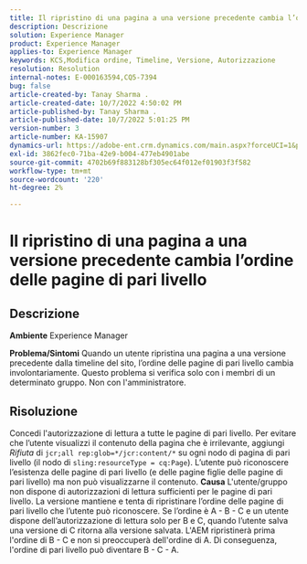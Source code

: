 ```yaml
---
title: Il ripristino di una pagina a una versione precedente cambia l’ordine delle pagine di pari livello
description: Descrizione
solution: Experience Manager
product: Experience Manager
applies-to: Experience Manager
keywords: KCS,Modifica ordine, Timeline, Versione, Autorizzazione
resolution: Resolution
internal-notes: E-000163594,CQ5-7394
bug: false
article-created-by: Tanay Sharma .
article-created-date: 10/7/2022 4:50:02 PM
article-published-by: Tanay Sharma .
article-published-date: 10/7/2022 5:01:25 PM
version-number: 3
article-number: KA-15907
dynamics-url: https://adobe-ent.crm.dynamics.com/main.aspx?forceUCI=1&pagetype=entityrecord&etn=knowledgearticle&id=65f57811-6046-ed11-bba2-0022480868ff
exl-id: 3862fec0-71ba-42e9-b004-477eb4901abe
source-git-commit: 4702b69f883128bf305ec64f012ef01903f3f582
workflow-type: tm+mt
source-wordcount: '220'
ht-degree: 2%

---
```


# Il ripristino di una pagina a una versione precedente cambia l’ordine delle pagine di pari livello

## Descrizione

<b>Ambiente</b>
Experience Manager


<b>Problema/Sintomi</b>
Quando un utente ripristina una pagina a una versione precedente dalla timeline del sito, l’ordine delle pagine di pari livello cambia involontariamente. Questo problema si verifica solo con i membri di un determinato gruppo. Non con l&#39;amministratore.


## Risoluzione


Concedi l&#39;autorizzazione di lettura a tutte le pagine di pari livello. Per evitare che l’utente visualizzi il contenuto della pagina che è irrilevante, aggiungi *Rifiuta* di `jcr;all rep:glob=*/jcr:content/*` su ogni nodo di pagina di pari livello (il nodo di `sling:resourceType = cq:Page`). L’utente può riconoscere l’esistenza delle pagine di pari livello (e delle pagine figlie delle pagine di pari livello) ma non può visualizzarne il contenuto.
<b>Causa</b>
L&#39;utente/gruppo non dispone di autorizzazioni di lettura sufficienti per le pagine di pari livello. La versione mantiene e tenta di ripristinare l’ordine delle pagine di pari livello che l’utente può riconoscere. Se l’ordine è A - B - C e un utente dispone dell’autorizzazione di lettura solo per B e C, quando l’utente salva una versione di C ritorna alla versione salvata. L&#39;AEM ripristinerà prima l&#39;ordine di B - C e non si preoccuperà dell&#39;ordine di A. Di conseguenza, l&#39;ordine di pari livello può diventare B - C - A.
